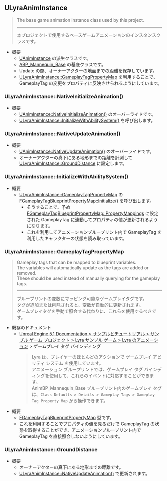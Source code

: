 ## ULyraAnimInstance

> The base game animation instance class used by this project.
> 
> ----
> 本プロジェクトで使用するベースゲームアニメーションのインスタンスクラスです。

* 概要
	* [UAnimInstance] の派生クラスです。
	* [ABP_Mannequin_Base] の基底クラスです。
	* Update の際、オーナーアクターの地面までの距離を保存しています。
	* [ULyraAnimInstance::GameplayTagPropertyMap] を利用することで、 GameplayTag の変更をプロパティに反映させられるようにしています。


### ULyraAnimInstance::NativeInitializeAnimation()

* 概要
	* [UAnimInstance::NativeInitializeAnimation()] のオーバーライドです。
	* [ULyraAnimInstance::InitializeWithAbilitySystem()] を呼び出します。


### ULyraAnimInstance::NativeUpdateAnimation()

* 概要
	* [UAnimInstance::NativeUpdateAnimation()] のオーバーライドです。
	* オーナーアクターの真下にある地形までの距離を計測して [ULyraAnimInstance::GroundDistance] に設定します。


### ULyraAnimInstance::InitializeWithAbilitySystem()

* 概要
	* [ULyraAnimInstance::GameplayTagPropertyMap] の [FGameplayTagBlueprintPropertyMap::Initialize()] を呼び出します。
		* そうすることで、予め [FGameplayTagBlueprintPropertyMap::PropertyMappings] に設定された GameplayTag に連動してプロパティの値が更新されるようになります。
		* これを利用してアニメーションブループリント内で GameplayTag を利用したキャラクターの状態を読み取っています。

### ULyraAnimInstance::GameplayTagPropertyMap

> Gameplay tags that can be mapped to blueprint variables.  
> The variables will automatically update as the tags are added or removed.  
> These should be used instead of manually querying for the gameplay tags.  
> 
> ----
> ブループリントの変数にマッピング可能なゲームプレイタグです。  
> タグが追加または削除されると、変数が自動的に更新されます。  
> ゲームプレイタグを手動で照会する代わりに、これらを使用するべきです。

* 既存のドキュメント
	* [Unreal Engine 5.1 Documentation > サンプルとチュートリアル > サンプル ゲーム プロジェクト > Lyra サンプル ゲーム > Lyra のアニメーション] > ゲームプレイ タグ バインディング
		> Lyra は、プレイヤーのほとんどのアクションで ゲームプレイ アビリティ システム を使用しています。  
		> アニメーション ブループリントでは、ゲームプレイ タグ バインディングを使用して、これらのイベントに対応することができます。  
		> AnimBP_Mannequin_Base ブループリント内のゲームプレイ タグは、`Class Defaults > Details > Gameplay Tags > Gameplay Tag Property Map` から操作できます。
* 概要
	* [FGameplayTagBlueprintPropertyMap] 型です。
	* これを利用することでプロパティの値を見るだけで GameplayTag の状態を取得することができ、アニメーションブループリント内で GameplayTag を直接照会しないようにしています。


### ULyraAnimInstance::GroundDistance

* 概要
	* オーナーアクターの真下にある地形までの距離です。
	* [ULyraAnimInstance::NativeUpdateAnimation()] で更新されます。



<!--- ページ内のリンク --->

<!--- 自前の画像へのリンク --->

<!--- generated --->
[ULyraAnimInstance::NativeUpdateAnimation()]: #ulyraaniminstancenativeupdateanimation
[ULyraAnimInstance::InitializeWithAbilitySystem()]: #ulyraaniminstanceinitializewithabilitysystem
[ULyraAnimInstance::GameplayTagPropertyMap]: #ulyraaniminstancegameplaytagpropertymap
[ULyraAnimInstance::GroundDistance]: #ulyraaniminstancegrounddistance
[ABP_Mannequin_Base]: ../../Lyra/ABP/ABP_Mannequin_Base.md#abpmannequinbase
[UAnimInstance]: ../../UE/Animation/UAnimInstance.md#uaniminstance
[UAnimInstance::NativeInitializeAnimation()]: ../../UE/Animation/UAnimInstance.md#uaniminstancenativeinitializeanimation
[UAnimInstance::NativeUpdateAnimation()]: ../../UE/Animation/UAnimInstance.md#uaniminstancenativeupdateanimation
[FGameplayTagBlueprintPropertyMap]: ../../UE/GameplayAbility/FGameplayTagBlueprintPropertyMap.md#fgameplaytagblueprintpropertymap
[FGameplayTagBlueprintPropertyMap::Initialize()]: ../../UE/GameplayAbility/FGameplayTagBlueprintPropertyMap.md#fgameplaytagblueprintpropertymapinitialize
[FGameplayTagBlueprintPropertyMap::PropertyMappings]: ../../UE/GameplayAbility/FGameplayTagBlueprintPropertyMap.md#fgameplaytagblueprintpropertymappropertymappings
[Unreal Engine 5.1 Documentation > サンプルとチュートリアル > サンプル ゲーム プロジェクト > Lyra サンプル ゲーム > Lyra のアニメーション]: https://docs.unrealengine.com/5.1/ja/animation-in-lyra-sample-game-in-unreal-engine/
